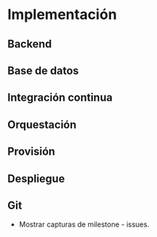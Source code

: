 # Implementación

## Backend

## Base de datos

## Integración continua

## Orquestación

## Provisión

## Despliegue

## Git
- Mostrar capturas de milestone - issues.
